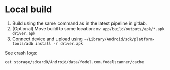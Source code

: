 # Local build
1) Build using the same command as in the latest pipeline in gitlab.
2) (Optional) Move build to some location: `mv app/build/outputs/apk/*.apk driver.apk`
3) Connect device and upload using `~/Library/Android/sdk/platform-tools/adb install -r driver.apk`

See crash logs:
```
cat storage/sdcard0/Android/data/fodel.com.fodelscanner/cache
```